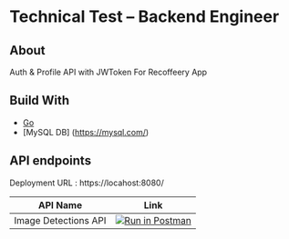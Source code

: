 # Technical Test – Backend Engineer

## About

Auth & Profile API with JWToken For Recoffeery App

## Build With

* [Go](https://go.dev/)
* [MySQL DB] (https://mysql.com/)

## API endpoints

Deployment URL : https://locahost:8080/

| API Name | Link | 
| ------ | ------ |
| Image Detections API | [![Run in Postman](https://run.pstmn.io/button.svg)](https://documenter.getpostman.com/view/16459195/2s93sgVpzT) |
